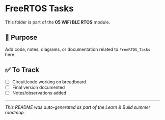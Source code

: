 # FreeRTOS Tasks

This folder is part of the **05 WiFi BLE RTOS** module.

## 📌 Purpose
Add code, notes, diagrams, or documentation related to `FreeRTOS_Tasks` here.

## ✅ To Track
- [ ] Circuit/code working on breadboard
- [ ] Final version documented
- [ ] Notes/observations added

---

_This README was auto-generated as part of the Learn & Build summer roadmap._